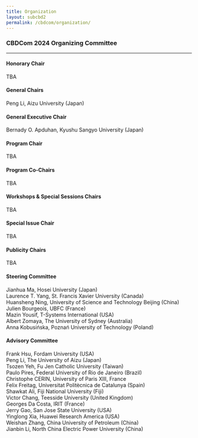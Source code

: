```yaml
---
title: Organization
layout: subcbd2
permalink: /cbdcom/organization/
---
```



<h3>CBDCom 2024 Organizing Committee</h3>

<hr/>

<h4>Honorary Chair</h4>
TBA

<h4>General Chairs</h4>
Peng Li, Aizu University (Japan)

<h4>General Executive Chair</h4>
Bernady O. Apduhan, Kyushu Sangyo University (Japan)

<h4>Program Chair</h4>
TBA

<h4>Program Co-Chairs</h4>
TBA

<!---
<h4>Track Chairs</h4>
<b>Track 1:</b> Big Data Science and Analytics
<br/>Yacine Atif, University of Skovde, Sweden
<br/><b>Track 2: </b>Big Data Infrastructure and Management
<br/>Hao Wang, Norwegian University of Science and Technology, Norway
<br/><b>Track 3:</b> Big Data Tools and Applications
<br/>Naercio Magaia, Universidade de Lisboa, Portugal
<br/><b>Track 4:</b> Cloud Management, Virtualization and Service
<br/>Mohamed Elhoseny, American University of the Emirates, UAE
<br/><b>Track 5:</b> Cloud/Big Data Security, Privacy and Trust
<br/>Qing Tan, Athabasca University, Canada
<br/><b>Track 6:</b> Cloud/Big Data for IoT and Smart City
<br/>Abdulsalam Yassine, Lakehead University, Canada
-->

<h4>Workshops & Special Sessions Chairs</h4>
TBA

<!---
<h4>Tutorial Chair</h4>
Rachid Benlamri, Lakehead University, Canada
-->

<h4>Special Issue Chair</h4>
TBA

<h4>Publicity Chairs</h4>
TBA

<h4>Steering Committee</h4>
Jianhua Ma, Hosei University (Japan)<br/>
Laurence T. Yang, St. Francis Xavier University (Canada)<br/>
Huansheng Ning, University of Science and Technology Beijing (China)<br/>
Julien Bourgeois, UBFC (France)<br/>
Mazin Yousif, T-Systems International (USA)<br/>
Albert Zomaya, The University of Sydney (Australia)<br/>
Anna Kobusińska, Poznań University of Technology (Poland)

<h4>Advisory Committee</h4>
Frank Hsu, Fordam University (USA)<br/>
Peng Li, The University of Aizu (Japan)<br/>
Tsozen Yeh, Fu Jen Catholic University (Taiwan)<br/>
Paulo Pires, Federal University of Rio de Janeiro (Brazil)<br/>
Christophe CERIN, University of Paris XIII, France<br/>
Felix Freitag, Universitat Politècnica de Catalunya (Spain)<br/>
Shawkat Ali, Fiji National University (Fiji)<br/>
Victor Chang, Teesside University (United Kingdom)<br/>
Georges Da Costa, lRIT (France)<br/>
Jerry Gao, San Jose State University (USA)<br/>
Yinglong Xia, Huawei Research America (USA)<br/>
Weishan Zhang, China University of Petroleum (China)<br/>
Jianbin Li, North China Electric Power University (China)

